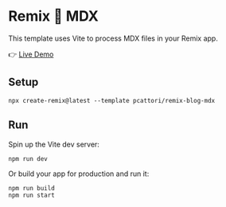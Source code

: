 # Remix 🤝 MDX

This template uses Vite to process MDX files in your Remix app.

👉 [Live Demo](https://remix-blog-mdx.fly.dev)

## Setup

```shellscript
npx create-remix@latest --template pcattori/remix-blog-mdx
```

## Run

Spin up the Vite dev server:

```shellscript
npm run dev
```

Or build your app for production and run it:

```shellscript
npm run build
npm run start
```
